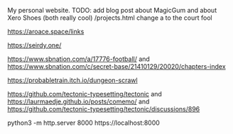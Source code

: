My personal website.
TODO: add blog post about MagicGum and about Xero Shoes (both really cool)
/projects.html change a to the court fool

https://aroace.space/links

https://seirdy.one/

https://www.sbnation.com/a/17776-football/ and https://www.sbnation.com/c/secret-base/21410129/20020/chapters-index

https://probabletrain.itch.io/dungeon-scrawl

https://github.com/tectonic-typesetting/tectonic and https://laurmaedje.github.io/posts/comemo/ and https://github.com/tectonic-typesetting/tectonic/discussions/896

python3 -m http.server 8000
https://localhost:8000
